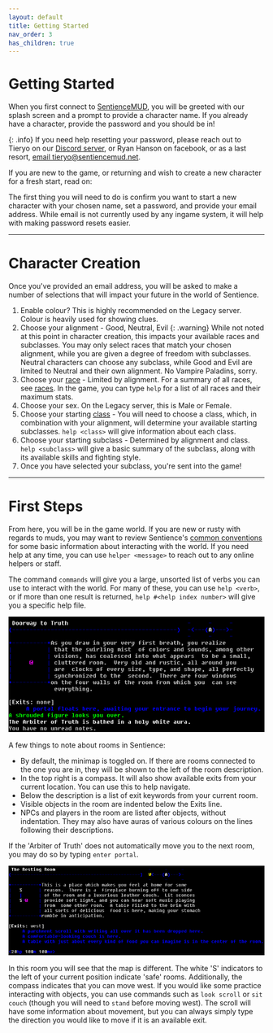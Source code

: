 ```yaml
---
layout: default
title: Getting Started
nav_order: 3
has_children: true
---
```

# Getting Started
When you first connect to [SentienceMUD](telnet://sentiencemud.net:9000), you will be greeted with our splash screen and a prompt to provide a character name. If you already have a character, provide the password and you should be in! 

{: .info}
If you need help resetting your password, please reach out to Tieryo on our [Discord server](https://discord.gg/E2Ahw5Xy), or Ryan Hanson on facebook, or as a last resort, [email tieryo@sentiencemud.net](mailto:tieryo@sentiencemud.net).

If you are new to the game, or returning and wish to create a new character for a fresh start, read on:

The first thing you will need to do is confirm you want to start a new character with your chosen name, set a password, and provide your email address. While email is not currently used by any ingame system, it will help with making password resets easier.

---

# Character Creation
Once you've provided an email address, you will be asked to make a number of selections that will impact your future in the world of Sentience.

1. Enable colour?
   This is highly recommended on the Legacy server. Colour is heavily used for showing clues.
2. Choose your alignment - Good, Neutral, Evil
   {: .warning}
   While not noted at this point in character creation, this impacts your available races and subclasses. You may only select races that match your chosen alignment, while you are given a degree of freedom with subclasses.
   Neutral characters can choose any subclass, while Good and Evil are limited to Neutral and their own alignment. No Vampire Paladins, sorry.
3. Choose your [race](races) - Limited by alignment. For a summary of all races, see [races](races). In the game, you can type `help` for a list of all races and their maximum stats.
4. Choose your sex. On the Legacy server, this is Male or Female.
5. Choose your starting [class](classes) - You will need to choose a class, which, in combination with your alignment, will determine your available starting subclasses. `help <class>` will give information about each class.
6. Choose your starting subclass - Determined by alignment and class. `help <subclass>` will give a basic summary of the subclass, along with its available skills and fighting style.
7. Once you have selected your subclass, you're sent into the game!

---

# First Steps
From here, you will be in the game world. If you are new or rusty with regards to muds, you may want to review Sentience's [common conventions](common-conventions) for some basic information about interacting with the world. If you need help at any time, you can use `helper <message>` to reach out to any online helpers or staff.

The command `commands` will give you a large, unsorted list of verbs you can use to interact with the world. For many of these, you can use `help <verb>`, or if more than one result is returned, `help #<help index number>` will give you a specific help file.

![The first room](assets/doorway_to_truth.png)

A few things to note about rooms in Sentience:
- By default, the minimap is toggled on. If there are rooms connected to the one you are in, they will be shown to the left of the room description.
- In the top right is a compass. It will also show available exits from your current location. You can use this to help navigate.
- Below the description is a list of exit keywords from your current room.
- Visible objects in the room are indented below the Exits line.
- NPCs and players in the room are listed after objects, without indentation. They may also have auras of various colours on the lines following their descriptions.

If the 'Arbiter of Truth' does not automatically move you to the next room, you may do so by typing `enter portal`.

![The second room, where you can begin moving around the game](assets/second_room.png)

In this room you will see that the map is different. The white 'S' indicators to the left of your current position indicate 'safe' rooms. Additionally, the compass indicates that you can move west. If you would like some practice interacting with objects, you can use commands such as `look scroll` or `sit couch` (though you will need to `stand` before moving west). The scroll will have some information about movement, but you can always simply type the direction you would like to move if it is an available exit.